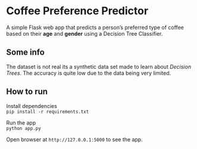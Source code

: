# Coffee Preference Predictor

A simple Flask web app that predicts a person’s preferred type of coffee based on their **age** and **gender** using a Decision Tree Classifier.

## Some info
The dataset is not real its a synthetic data set made to learn about *Decision Trees*. The accuracy is quite low due to the data being very limited.

## How to run
Install dependencies <br>
`pip install -r requirements.txt`

Run the app <br>
`python app.py`

Open browser at `http://127.0.0.1:5000` to see the app.
